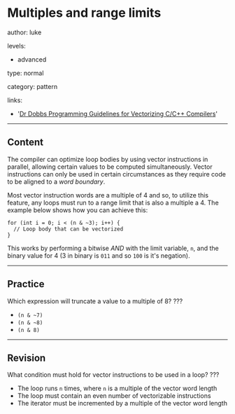 # Multiples and range limits
author: luke

levels:

  - advanced

type: normal

category: pattern

links:

  - '[Dr Dobbs Programming Guidelines for Vectorizing C/C++ Compilers](http://www.drdobbs.com/programming-guidelines-for-vectorizing-c/184401611)'

---
## Content

The compiler can optimize loop bodies by using vector instructions in parallel,
allowing certain values to be computed simultaneously. Vector instructions can
only be used in certain circumstances as they require code to be aligned to a
*word boundary*.

Most vector instruction words are a multiple of 4 and so, to utilize this
feature, any loops must run to a range limit that is also a multiple a 4. The
example below shows how you can achieve this:

```
for (int i = 0; i < (n & ~3); i++) {
  // Loop body that can be vectorized
}
```

This works by performing a bitwise *AND* with the limit variable, `n`, and the
binary value for 4 (3 in binary is `011` and so `100` is it's negation).

---
## Practice

Which expression will truncate a value to a multiple of 8?
???

* `(n & ~7)`
* `(n & ~8)`
* `(n & 8)`

---
## Revision

What condition must hold for vector instructions to be used in a loop?
???

* The loop runs `n` times, where `n` is a multiple of the vector word length
* The loop must contain an even number of vectorizable instructions
* The iterator must be incremented by a multiple of the vector word length
